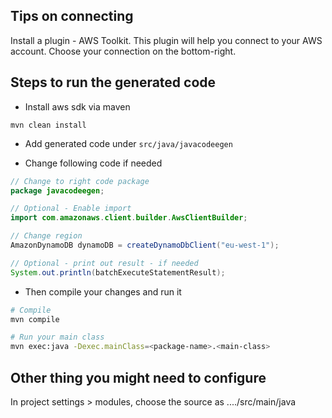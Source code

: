 ## Tips on connecting
Install a plugin - AWS Toolkit.
This plugin will help you connect to your AWS account.
Choose your connection on the bottom-right.

## Steps to run the generated code
- Install aws sdk via maven
```
mvn clean install
```
- Add generated code under `src/java/javacodeegen`

- Change following code if needed

```java
// Change to right code package
package javacodeegen;

// Optional - Enable import 
import com.amazonaws.client.builder.AwsClientBuilder;

// Change region
AmazonDynamoDB dynamoDB = createDynamoDbClient("eu-west-1");

// Optional - print out result - if needed
System.out.println(batchExecuteStatementResult);

```
- Then compile your changes and run it
```bash
# Compile
mvn compile

# Run your main class
mvn exec:java -Dexec.mainClass=<package-name>.<main-class>
```

## Other thing you might need to configure
In project settings > modules, choose the source as ..../src/main/java